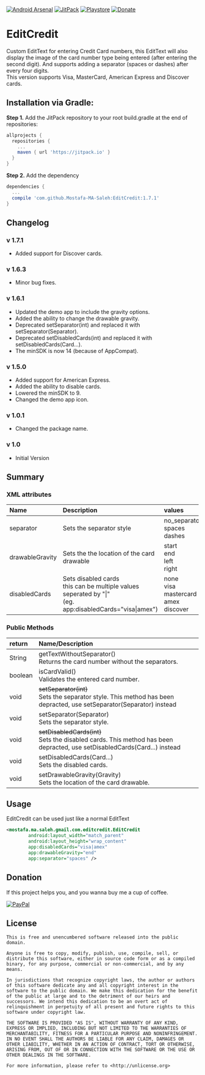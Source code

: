 [![Android Arsenal](https://img.shields.io/badge/Android%20Arsenal-EditCredit-green.svg?style=flat)](https://android-arsenal.com/details/1/6952)
[![JitPack](https://img.shields.io/badge/JitPack-1.7.1-blue.svg?style=flat)](https://jitpack.io/#Mostafa-MA-Saleh/EditCredit/1.7.1)
[![Playstore](https://img.shields.io/badge/Playstore-Demo-brightgreen.svg?style=flat)](https://play.google.com/store/apps/details?id=saleh.ma.mostafa.gmail.com.editcreditdemo)
[![Donate](https://img.shields.io/badge/Donate-PayPal-green.svg)](https://paypal.me/MostafaS92)
# EditCredit
Custom EditText for entering Credit Card numbers, this EditText will also 
display the image of the card number type being entered (after entering the second digit).
And supports adding a separator (spaces or dashes) after every four digits.
<br/>This version supports Visa, MasterCard, American Express and Discover cards.

## Installation via Gradle:

<b>Step 1.</b> Add the JitPack repository to your root build.gradle at the end of repositories:
```gradle
allprojects {
  repositories {
    ...
    maven { url 'https://jitpack.io' }
  }
}
```

<b>Step 2.</b> Add the dependency
```gradle
dependencies {
  ...
  compile 'com.github.Mostafa-MA-Saleh:EditCredit:1.7.1'
}
```

## Changelog

### v 1.7.1
- Added support for Discover cards.
### v 1.6.3
- Minor bug fixes.
### v 1.6.1
- Updated the demo app to include the gravity options.
- Added the ability to change the drawable gravity.
- Deprecated setSeparator(int) and replaced it with setSeparator(Separator).
- Deprecated setDisabledCards(int) and replaced it with setDisabledCards(Card...).
- The minSDK is now 14 (because of AppCompat).
### v 1.5.0
- Added support for American Express.
- Added the ability to disable cards.
- Lowered the minSDK to 9.
- Changed the demo app icon.
### v 1.0.1
- Changed the package name.
### v 1.0
- Initial Version

## Summary

### XML attributes

| Name | Description | values |
|:---|:---|:---|
| separator | Sets the separator style | no_separator<br/>spaces<br/>dashes |
| drawableGravity | Sets the the location of the card drawable | start<br/>end<br/>left<br/>right |
| disabledCards | Sets disabled cards<br/>this can be multiple values seperated by "\|"<br/>(eg. app:disabledCards="visa\|amex") | none<br/>visa<br/>mastercard<br/>amex<br/>discover |

### Public Methods

| return | Name/Description |
|:---|:---|
| String | getTextWithoutSeparator()<br/>Returns the card number without the separators. |
| boolean | isCardValid()<br/>Validates the entered card number. |
| void | ~~setSeparator(int)~~<br/>Sets the separator style. This method has been depracted, use setSeparator(Separator) instead |
| void | setSeparator(Separator)<br/>Sets the separator style. |
| void | ~~setDisabledCards(int)~~<br/>Sets the disabled cards. This method has been depracted, use setDisabledCards(Card...) instead |
| void | setDisabledCards(Card...)<br/>Sets the disabled cards. |
| void | setDrawableGravity(Gravity)<br/>Sets the location of the card drawable. |


## Usage

EditCredit can be used just like a normal EditText
```xml
<mostafa.ma.saleh.gmail.com.editcredit.EditCredit
        android:layout_width="match_parent"
        android:layout_height="wrap_content"
        app:disabledCards="visa|amex"
        app:drawableGravity="end"
        app:separator="spaces" />
```

## Donation

If this project helps you, and you wanna buy me a cup of coffee.

[![PayPal](https://cdn.rawgit.com/twolfson/paypal-github-button/1.0.0/dist/button.svg)](https://paypal.me/MostafaS92)

## License
```
This is free and unencumbered software released into the public domain.

Anyone is free to copy, modify, publish, use, compile, sell, or
distribute this software, either in source code form or as a compiled
binary, for any purpose, commercial or non-commercial, and by any
means.

In jurisdictions that recognize copyright laws, the author or authors
of this software dedicate any and all copyright interest in the
software to the public domain. We make this dedication for the benefit
of the public at large and to the detriment of our heirs and
successors. We intend this dedication to be an overt act of
relinquishment in perpetuity of all present and future rights to this
software under copyright law.

THE SOFTWARE IS PROVIDED "AS IS", WITHOUT WARRANTY OF ANY KIND,
EXPRESS OR IMPLIED, INCLUDING BUT NOT LIMITED TO THE WARRANTIES OF
MERCHANTABILITY, FITNESS FOR A PARTICULAR PURPOSE AND NONINFRINGEMENT.
IN NO EVENT SHALL THE AUTHORS BE LIABLE FOR ANY CLAIM, DAMAGES OR
OTHER LIABILITY, WHETHER IN AN ACTION OF CONTRACT, TORT OR OTHERWISE,
ARISING FROM, OUT OF OR IN CONNECTION WITH THE SOFTWARE OR THE USE OR
OTHER DEALINGS IN THE SOFTWARE.

For more information, please refer to <http://unlicense.org>
```
